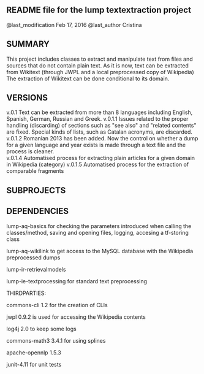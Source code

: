 README file for the lump textextraction project
------------------------------------------------

@last_modification Feb 17, 2016
@last_author Cristina 


SUMMARY
-------

This project includes classes to extract and manipulate text from files
and sources that do not contain plain text. As it is now, text can be 
extracted from Wikitext (through JWPL and a local preprocessed copy of Wikipedia)
The extraction of Wikitext can be done conditional to its domain.

VERSIONS
--------

v.0.1	Text can be extracted from more than 8 languages including English, 
	Spanish, German, Russian and Greek. 
v.0.1.1 Issues related to the proper handling (discarding) of sections such 
	as "see also" and "related contents" are fixed. Special kinds of lists, 
	such as Catalan acronyms, are discarded.
v.0.1.2 Romanian 2013 has been added. Now the control on whether a dump for a 
	given language and year exists is made through a text file and the process 
	is cleaner.   
v.0.1.4 Automatised process for extracting plain articles for a given domain
    	in Wikipedia (category)
v.0.1.5	Automatised process for the extraction of comparable fragments


SUBPROJECTS
-----------
	

DEPENDENCIES
------------

lump-aq-basics for checking the parameters introduced when calling the 
	classes/method, saving and opening files, logging, accesing a tf-storing class
	
lump-aq-wikilink to get access to the MySQL database with the Wikipedia
	preprocessed dumps

lump-ir-retrievalmodels

lump-ie-textprocessing for standard text preprocessing

THIRDPARTIES:

commons-cli 1.2 for the creation of CLIs

jwpl 0.9.2 is used for accessing the Wikipedia contents

log4j 2.0 to keep some logs

commons-math3 3.4.1 for using splines 

apache-opennlp 1.5.3

junit-4.11 for unit tests

